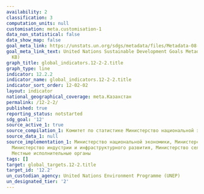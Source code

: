 ```yaml
---
availability: 2
classification: 3
computation_units: null
customisation: meta.customisation-1
data_non_statistical: false
data_show_map: false
goal_meta_link: https://unstats.un.org/sdgs/metadata/files/Metadata-08-04-02.pdf
goal_meta_link_text: United Nations Sustainable Development Goals Metadata (PDF 783
  KB)
graph_title: global_indicators.12-2-2.title
graph_type: line
indicator: 12.2.2
indicator_name: global_indicators.12-2-2.title
indicator_sort_order: 12-02-02
layout: indicator
national_geographical_coverage: meta.Казахстан
permalink: /12-2-2/
published: true
reporting_status: notstarted
sdg_goal: '12'
source_active_1: true
source_compilation_1: Комитет по статистике Министерство национальной экономики РК
source_data_1: null
source_implementation_1: Министерство национальной экономики, Министерство энергетики,
  Министерство индустрии и инфраструктурного развития, Министерство сельского хозяйства,
  Местные исполнительные органы
tags: []
target: global_targets.12-2.title
target_id: '12.2'
un_custodian_agency: United Nations Environment Programme (UNEP)
un_designated_tier: '2'
---
```

